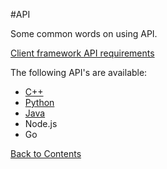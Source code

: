 #API

Some common words on using API.

[Client framework API requirements](https://github.com/cocaine/cocaine-core/wiki/requirements)


The following API's are available:

* [C++](api_cplusplus.md)
* [Python](https://cocaine.readthedocs.org/en/latest/)
* [Java](api_java.md)
* Node.js
* Go


[Back to Contents](contents.md)